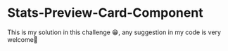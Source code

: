 # Stats-Preview-Card-Component
This is my solution in this challenge 😁, any suggestion in my code is very welcome🖤
